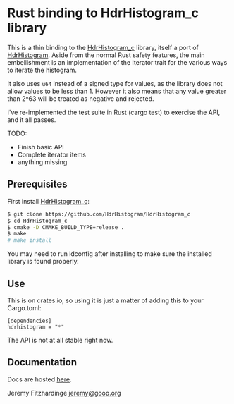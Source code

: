 Rust binding to HdrHistogram_c library
======================================

This is a thin binding to the [HdrHistogram_c](https://github.com/HdrHistogram/HdrHistogram_c)
library, itself a port of [HdrHistogram](http://hdrhistogram.org/). Aside from the normal Rust
safety features, the main embellishment is an implementation of the Iterator trait for the various
ways to iterate the histogram.

It also uses `u64` instead of a signed type for values, as the library does not allow values to be
less than 1. However it also means that any value greater than 2^63 will be treated as negative and
rejected.

I've re-implemented the test suite in Rust (cargo test) to exercise the API, and it all passes.

TODO:
 * Finish basic API
 * Complete iterator items
 * anything missing

Prerequisites
-------------

First install [HdrHistogram_c](https://github.com/HdrHistogram/HdrHistogram_c):
```sh
$ git clone https://github.com/HdrHistogram/HdrHistogram_c
$ cd HdrHistogram_c
$ cmake -D CMAKE_BUILD_TYPE=release .
$ make
# make install
```

You may need to run ldconfig after installing to make sure the installed library is found properly.

Use
---

This is on crates.io, so using it is just a matter of adding this to your Cargo.toml:

```
[dependencies]
hdrhistogram = "*"
```

The API is not at all stable right now.

Documentation
-------------

Docs are hosted [here](https://jsgf.github.io/hdrhistogram/).

Jeremy Fitzhardinge <jeremy@goop.org>
